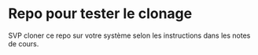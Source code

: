 # Repo pour tester le clonage

SVP cloner ce repo sur votre système selon les instructions dans les notes de cours.
